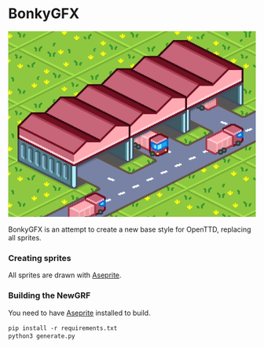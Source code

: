 # BonkyGFX
![Screenshot of OpenTTD with BonkGFX](screenshot.png)

BonkyGFX is an attempt to create a new base style for OpenTTD, replacing all sprites.
### Creating sprites
All sprites are drawn with [Aseprite](https://www.aseprite.org/).
### Building the NewGRF
You need to have [Aseprite](https://www.aseprite.org/) installed to build.
```
pip install -r requirements.txt
python3 generate.py
```